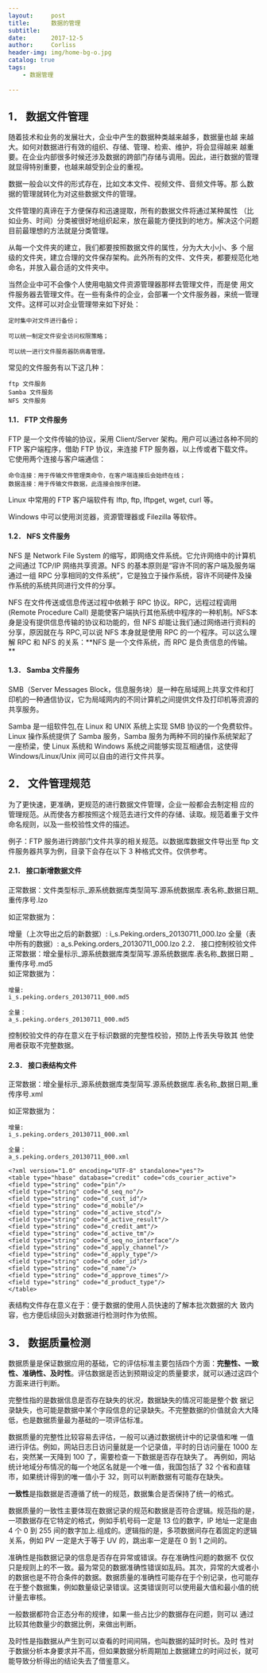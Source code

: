 ```yaml
---
layout:     post
title:      数据的管理 
subtitle:   
date:       2017-12-5
author:     Corliss
header-img: img/home-bg-o.jpg
catalog: true
tags:
    - 数据管理 
    
---
```


## 1． 数据文件管理 

随着技术和业务的发展壮大，企业中产生的数据种类越来越多，数据量也越
来越大。如何对数据进行有效的组织、存储、管理、检索、维护，将会显得越来
越重要。在企业内部很多时候还涉及数据的跨部门存储与调用。因此，进行数据的管理就显得特别重要，也越来越受到企业的重视。 

数据一般会以文件的形式存在，比如文本文件、视频文件、音频文件等。那
么数据的管理就转化为对这些数据文件的管理。 

文件管理的真谛在于方便保存和迅速提取，所有的数据文件将通过某种属性
（比如业务、时间）分类被很好地组织起来，放在最能方便找到的地方。解决这个问题目前最理想的方法就是分类管理。 

从每一个文件夹的建立，我们都要按照数据文件的属性，分为大大小小、多
个层级的文件夹，建立合理的文件保存架构。此外所有的文件、文件夹，都要规范化地命名，并放入最合适的文件夹中。 

当然企业中可不会像个人使用电脑文件资源管理器那样去管理文件，而是使
用文件服务器去管理文件。在一些有条件的企业，会部署一个文件服务器，来统一管理文件。这样可以对企业管理带来如下好处： 

	定时集中对文件进行备份； 
	
	可以统一制定文件安全访问权限策略； 
	
	可以统一进行文件服务器防病毒管理。  

常见的文件服务有以下这几种： 

	ftp 文件服务 
	Samba 文件服务 
	NFS 文件服务 
#### 1.1． FTP 文件服务 

FTP 是一个文件传输的协议，采用 Client/Server 架构。用户可以通过各种不同的 FTP 客户端程序，借助 FTP 协议，来连接 FTP 服务器，以上传或者下载文件。它使用两个连接与客户端通信： 

	命令连接：用于传输文件管理类命令，在客户端连接后会始终在线； 
	数据连接：用于传输文件数据，此连接会按序创建。 
Linux 中常用的 FTP 客户端软件有 lftp, ftp, lftpget, wget, curl 等。

Windows 中可以使用浏览器，资源管理器或 Filezilla 等软件。 

#### 1.2． NFS 文件服务 
NFS 是 Network File System 的缩写，即网络文件系统。它允许网络中的计算机之间通过 TCP/IP 网络共享资源。NFS 的基本原则是“容许不同的客户端及服务端通过一组 RPC 分享相同的文件系统”，它是独立于操作系统，容许不同硬件及操作系统的系统共同进行文件的分享。 

NFS 在文件传送或信息传送过程中依赖于 RPC 协议。RPC，远程过程调用 
(Remote Procedure Call) 是能使客户端执行其他系统中程序的一种机制。NFS本身是没有提供信息传输的协议和功能的，但 NFS 却能让我们通过网络进行资料的分享，原因就在与 RPC,可以说 NFS 本身就是使用 RPC 的一个程序。可以这么理解 RPC 和 NFS 的关系：**NFS 是一个文件系统，而 RPC 是负责信息的传输。 **

#### 1.3． Samba 文件服务 
SMB（Server Messages Block，信息服务块）是一种在局域网上共享文件和打印机的一种通信协议，它为局域网内的不同计算机之间提供文件及打印机等资源的共享服务。 

Samba 是一组软件包,在 Linux 和 UNIX 系统上实现 SMB 协议的一个免费软件。Linux 操作系统提供了 Samba 服务，Samba 服务为两种不同的操作系统架起了一座桥梁，使 Linux 系统和 Windows 系统之间能够实现互相通信，这使得 Windows/Linux/Unix 间可以自由的进行文件共享。 

## 2． 文件管理规范 
为了更快速，更准确，更规范的进行数据文件管理，企业一般都会去制定相
应的管理规范。从而使各方都按照这个规范去进行文件的存储、读取。规范着重于文件命名规则，以及一些校验性文件的描述。 

例子：FTP 服务进行跨部门文件共享的相关规范。以数据库数据文件导出至
ftp 文件服务器共享为例，目录下会存在以下 3 种格式文件。仅供参考。
 
#### 2.1． 接口新增数据文件 
正常数据：文件类型标示_源系统数据库类型简写.源系统数据库.表名称_数据日期_重传序号.lzo 

如正常数据为： 

增量（上次导出之后的新数据）: 
	i_s.Peking.orders_20130711_000.lzo 
全量（表中所有的数据）: 
	a_s.Peking.orders_20130711_000.lzo 
2.2． 接口控制校验文件 
正常数据：增全量标示_源系统数据库类型简写.源系统数据库.表名称_数据日期
_重传序号.md5  
如正常数据为： 

	增量: 
	i_s.peking.orders_20130711_000.md5 

	全量： 
	a_s.peking.orders_20130711_000.md5 

控制校验文件的存在意义在于标识数据的完整性校验，预防上传丢失导致其
他使用者获取不完整数据。 

#### 2.3． 接口表结构文件 
正常数据：增全量标示_源系统数据库类型简写.源系统数据库.表名称_数据日期_重传序号.xml 

如正常数据为： 

	增量: 
	i_s.peking.orders_20130711_000.xml 

	全量： 
	a_s.peking.orders_20130711_000.xml 

	<?xml version="1.0" encoding="UTF-8" standalone="yes"?> 
	<table type="hbase" database="credit" code="cds_courier_active"> 
	<field type="string" code="pin"/> 
	<field type="string" code="d_seq_no"/> 
	<field type="string" code="d_cust_id"/> 
	<field type="string" code="d_mobile"/> 
	<field type="string" code="d_active_stcd"/> 
	<field type="string" code="d_active_result"/> 
	<field type="string" code="d_credit_amt"/> 
	<field type="string" code="d_active_tm"/> 
	<field type="string" code="d_seq_no_interface"/> 
	<field type="string" code="d_apply_channel"/> 
	<field type="string" code="d_apply_type"/> 
	<field type="string" code="d_oder_id"/> 
	<field type="string" code="d_name"/> 
	<field type="string" code="d_approve_times"/> 
	<field type="string" code="d_product_type"/> 
	</table>  

表结构文件存在意义在于：便于数据的使用人员快速的了解本批次数据的大
致内容，也方便后续回头对数据进行检测时作为依照。 

## 3． 数据质量检测 

数据质量是保证数据应用的基础，它的评估标准主要包括四个方面：**完整性、一致性、准确性、及时性**。评估数据是否达到预期设定的质量要求，就可以通过这四个方面来进行判断。 

完整性指的是数据信息是否存在缺失的状况，数据缺失的情况可能是整个数
据记录缺失，也可能是数据中某个字段信息的记录缺失。不完整数据的价值就会大大降低，也是数据质量最为基础的一项评估标准。
 
数据质量的完整性比较容易去评估，一般可以通过数据统计中的记录值和唯
一值进行评估。例如，网站日志日访问量就是一个记录值，平时的日访问量在 1000 左右，突然某一天降到 100 了，需要检查一下数据是否存在缺失了。
再例如，网站统计地域分布情况的每一个地区名就是一个唯一值，我国包括了 32 个省和直辖市，如果统计得到的唯一值小于 32，则可以判断数据有可能存在缺失。 

**一致性**是指数据是否遵循了统一的规范，数据集合是否保持了统一的格式。

数据质量的一致性主要体现在数据记录的规范和数据是否符合逻辑。规范指的是，一项数据存在它特定的格式，例如手机号码一定是 13 位的数字，IP 地址一定是由 4 个 0 到 255 间的数字加上.组成的。逻辑指的是，多项数据间存在着固定的逻辑关系，例如 PV 一定是大于等于 UV 的，跳出率一定是在 0 到 1 之间的。 

准确性是指数据记录的信息是否存在异常或错误。存在准确性问题的数据不
仅仅只是规则上的不一致。最为常见的数据准确性错误如乱码。其次，异常的大或者小的数据也是不符合条件的数据。数据质量的准确性可能存在于个别记录，也可能存在于整个数据集，例如数量级记录错误。这类错误则可以使用最大值和最小值的统计量去审核。 

一般数据都符合正态分布的规律，如果一些占比少的数据存在问题，则可以
通过比较其他数量少的数据比例，来做出判断。 

及时性是指数据从产生到可以查看的时间间隔，也叫数据的延时时长。及时
性对于数据分析本身要求并不高，但如果数据分析周期加上数据建立的时间过长，就可能导致分析得出的结论失去了借鉴意义。 